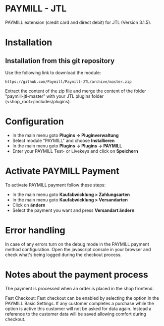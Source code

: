 PAYMILL - JTL
====================

PAYMILL extension (credit card and direct debit) for JTL (Version 3.1.5).

# Installation

## Installation from this git repository

Use the following link to download the module:

    https://github.com/Paymill/Paymill-JTL/archive/master.zip

Extract the content of the zip file and merge the content of the folder "paymill-jtl-master" with your JTL plugins folder (<shop_root>/includes/plugins).

# Configuration

- In the main menu goto **Plugins -> Pluginverwaltung**
- Select module "PAYMILL" and choose **Installieren**
- In the main menu goto **Plugins -> Plugins -> PAYMILL**
- Enter your PAYMILL Test- or Livekeys and click on **Speichern**

# Activate PAYMILL Payment

To activate PAYMILL payment follow these steps:

- In the main menu goto **Kaufabwicklung > Zahlungsarten**
- In the main menu goto **Kaufabwicklung > Versandarten**
- Click on **ändern**
- Select the payment you want and press **Versandart ändern**

# Error handling

In case of any errors turn on the debug mode in the PAYMILL payment method configuration. Open the javascript console in your browser and check what's being logged during the checkout process.

# Notes about the payment process

The payment is processed when an order is placed in the shop frontend.

Fast Checkout: Fast checkout can be enabled by selecting the option in the PAYMILL Basic Settings. If any customer completes a purchase while the option is active this customer will not be asked for data again. Instead a reference to the customer data will be saved allowing comfort during checkout.